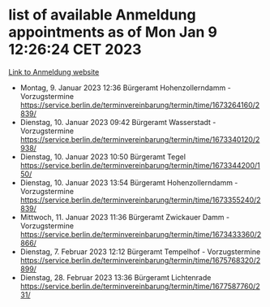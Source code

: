 # list of available Anmeldung appointments as of Mon Jan  9 12:26:24 CET 2023
[Link to Anmeldung website](https://service.berlin.de/terminvereinbarung/termin/tag.php?termin=0&anliegen[]=120686&dienstleisterlist=122210,122217,327316,122219,327312,122227,327314,122231,327346,122243,327348,122252,329742,122260,329745,122262,329748,122254,329751,122271,327278,122273,327274,122277,327276,330436,122280,327294,122282,327290,122284,327292,327539,122291,327270,122285,327266,122286,327264,122296,327268,150230,329760,122301,327282,122297,327286,122294,327284,122312,329763,122314,329775,122304,327330,122311,327334,122309,327332,122281,327352,122279,329772,122276,327324,122274,327326,122267,329766,122246,327318,122251,327320,122257,327322,122208,327298,122226,327300,121362,121364&herkunft=http%3A%2F%2Fservice.berlin.de%2Fdienstleistung%2F120686%2F)
- Montag, 9. Januar 2023 12:36 Bürgeramt Hohenzollerndamm - Vorzugstermine https://service.berlin.de/terminvereinbarung/termin/time/1673264160/2839/
- Dienstag, 10. Januar 2023 09:42 Bürgeramt Wasserstadt - Vorzugstermine https://service.berlin.de/terminvereinbarung/termin/time/1673340120/2938/
- Dienstag, 10. Januar 2023 10:50 Bürgeramt Tegel https://service.berlin.de/terminvereinbarung/termin/time/1673344200/150/
- Dienstag, 10. Januar 2023 13:54 Bürgeramt Hohenzollerndamm - Vorzugstermine https://service.berlin.de/terminvereinbarung/termin/time/1673355240/2839/
- Mittwoch, 11. Januar 2023 11:36 Bürgeramt Zwickauer Damm - Vorzugstermine https://service.berlin.de/terminvereinbarung/termin/time/1673433360/2866/
- Dienstag, 7. Februar 2023 12:12 Bürgeramt Tempelhof - Vorzugstermine https://service.berlin.de/terminvereinbarung/termin/time/1675768320/2899/
- Dienstag, 28. Februar 2023 13:36 Bürgeramt Lichtenrade https://service.berlin.de/terminvereinbarung/termin/time/1677587760/231/
